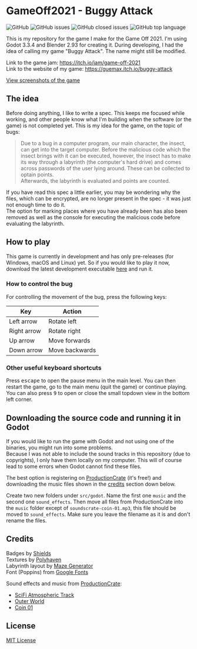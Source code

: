 # GameOff2021 - Buggy Attack

![GitHub](https://img.shields.io/github/license/guemax/GameOff2021)
![GitHub issues](https://img.shields.io/github/issues/guemax/GameOff2021)
![GitHub closed issues](https://img.shields.io/github/issues-closed/guemax/GameOff2021)
![GitHub top language](https://img.shields.io/github/languages/top/guemax/GameOff2021)

This is my repository for the game I make for the Game Off 2021. I'm using Godot 3.3.4 and Blender 2.93 for creating it. During developing, I had the idea of calling my game "Buggy Attack". The name might still be modified.

Link to the game jam: https://itch.io/jam/game-off-2021  
Link to the website of my game: https://guemax.itch.io/buggy-attack

<!-- Github seems to not make the width if the image half the size of the size of the page

<div style="display: flex; max-width: 100%;">
  <a style="width: calc(100% / 2);" href="https://github.com/guemax/GameOff2021/docs/screenshots/screenshot-level.jpg"><img src="./docs/screenshots/screenshot-level.jpg"></a>
  <a style="width: calc(100% / 2);" href="https://github.com/guemax/GameOff2021docs/screenshots/screenshot-end.jpg"><img src="./docs/screenshots/screenshot-end.jpg"></a>
</div> -->

[View screenshots of the game](https://github.com/guemax/GameOff2021/tree/main/docs/screenshots)

## The idea

Before doing anything, I like to write a spec. This keeps me focused while working,
and other people know what I'm building when the software (or the game) is not completed yet.
This is my idea for the game, on the topic of bugs:

> Due to a bug in a computer program, our main character, the insect, can get into the target computer. Before the malicious code which the insect brings with it can be executed, however, the insect has to make its way through a labyrinth (the computer's hard drive) and comes across passwords of the user lying around. These can be collected to optain points.  
> Afterwards, the labyrinth is evaluated and points are counted.

If you have read this spec a little earlier, you may be wondering why the files, which can be encrypted, are no longer present in the spec - it was just not enough time to do it.  
The option for marking places where you have already been has also been removed as well as the console for executing the malicious code before evaluating the labyrinth.

## How to play

This game is currently in development and has only pre-releases (for Windows, macOS and Linux) yet. So if you would like to play it now, download the latest development executable [here](https://github.com/guemax/GameOff2021/releases) and run it.

### How to control the bug

For controlling the movement of the bug, press the following keys:

| Key         | Action         |
| ----------- | -------------- |
| Left arrow  | Rotate left    |
| Right arrow | Rotate right   |
| Up arrow    | Move forwards  |
| Down arrow  | Move backwards |

### Other useful keyboard shortcuts

Press <kbd>escape</kbd> to open the pause menu in the main level. You can then restart the game, go to the main menu (quit the game) or continue playing.
You can also press <kbd>9</kbd> to open or close the small topdown view in the bottom left corner.

## Downloading the source code and running it in Godot

If you would like to run the game with Godot and not using one of the binaries, you might run into some problems.  
Because I was not able to include the sound tracks in this repository (due to copyrights), I only have them locally on my computer.
This will of course lead to some errors when Godot cannot find these files.

The best option is registering on [ProductionCrate](https://www.productioncrate.com/register/) (it's free!) and downloading the music files shown in the [credits](https://github.com/guemax/GameOff2021#credits) section down below.

Create two new folders under `src/godot`. Name the first one `music` and the second one `sound_effects`. Then move all files from ProductionCrate into the `music` folder except of `soundscrate-coin-01.mp3`, this file should be moved to `sound_effects`. Make sure you leave the filename as it is and don't rename the files.

## Credits

Badges by [Shields](https://shields.io)  
Textures by [Polyhaven](https://polyhaven.com/textures)  
Labyrinth layout by [Maze Generator](https://www.mazegenerator.net/)  
Font (Poppins) from [Google Fonts](https://fonts.google.com/specimen/Poppins?query=Poppins#about)

Sound effects and music from [ProductionCrate]():

- [SciFi Atmospheric Track](https://sfx.productioncrate.com/royalty-free-music/soundscrate-scifi-atmospheric-track-1)
- [Outer World](https://sfx.productioncrate.com/royalty-free-music/soundscrate-outer-world)
- [Coin 01](https://sfx.productioncrate.com/sound-effects/soundscrate-coin-01)

## License

[MIT License](./LICENSE)
